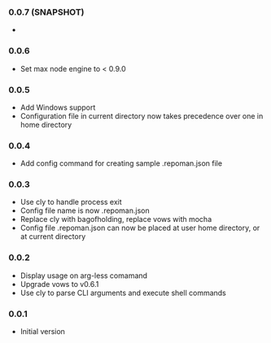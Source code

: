 ### 0.0.7 (SNAPSHOT)
*

### 0.0.6
* Set max node engine to < 0.9.0

### 0.0.5
* Add Windows support
* Configuration file in current directory now takes precedence over one in home directory

### 0.0.4
* Add config command for creating sample .repoman.json file

### 0.0.3
* Use cly to handle process exit
* Config file name is now .repoman.json
* Replace cly with bagofholding, replace vows with mocha
* Config file .repoman.json can now be placed at user home directory, or at current directory

### 0.0.2
* Display usage on arg-less comamand
* Upgrade vows to v0.6.1
* Use cly to parse CLI arguments and execute shell commands

### 0.0.1
* Initial version
